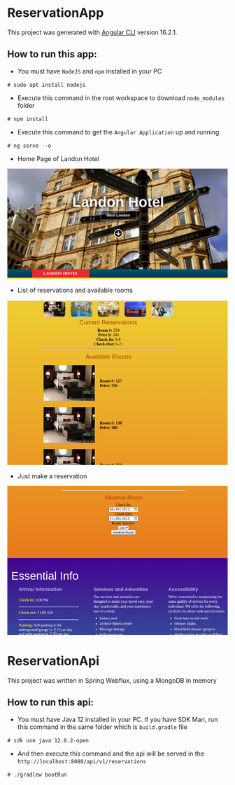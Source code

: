 # ReservationApp

This project was generated with [Angular CLI](https://github.com/angular/angular-cli) version 16.2.1.

## How to run this app:

- You must have `NodeJS` and `npm` installed in your PC

```script
# sudo apt install nodejs
```

- Execute this command in the root workspace to download `node_modules` folder

```script
# npm install
```

- Execute this command to get the `Angular Application` up and running 

```script
# ng serve --o
```

- Home Page of Landon Hotel

![home-landon-hotel.png](assets/home-landon-hotel.png)

- List of reservations and available rooms

![list-of-reservations-and-rooms.png](assets/list-of-reservations-and-rooms.png)

- Just make a reservation

![make-a-reservation.png.png](assets/make-a-reservation.png)


# ReservationApi

This project was written in Spring Webflux, using a MongoDB in memory

## How to run this api:

- You must have Java 12 installed in your PC. If you have SDK Man, run this command in the same folder which is `build.gradle` file

```script 
# sdk use java 12.0.2-open
```

- And then execute this command and the api will be served in the `http://localhost:8080/api/v1/reservations`

```script 
# ./gradlew bootRun
```


